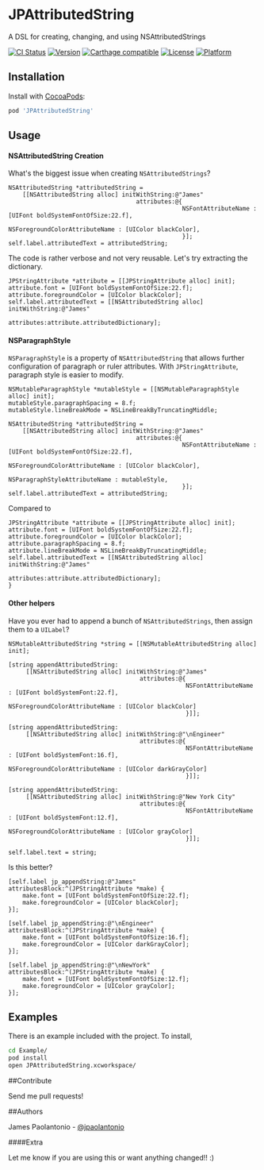 JPAttributedString
========================

A DSL for creating, changing, and using NSAttributedStrings

[![CI Status](http://img.shields.io/travis/jPaolantonio/JPAttributedString.svg?style=flat)](https://travis-ci.org/jPaolantonio/JPAttributedString)
[![Version](https://img.shields.io/cocoapods/v/JPAttributedString.svg?style=flat)](http://cocoadocs.org/docsets/JPAttributedString)
[![Carthage compatible](https://img.shields.io/badge/Carthage-compatible-4BC51D.svg?style=flat)](https://github.com/Carthage/Carthage)
[![License](https://img.shields.io/cocoapods/l/JPAttributedString.svg?style=flat)](http://cocoadocs.org/docsets/JPAttributedString)
[![Platform](https://img.shields.io/cocoapods/p/JPAttributedString.svg?style=flat)](http://cocoadocs.org/docsets/JPAttributedString)

## Installation

Install with [CocoaPods](http://cocoapods.org):

```sh
pod 'JPAttributedString'
```

## Usage

#### NSAttributedString Creation

What's the biggest issue when creating `NSAttributedStrings`?

```objc
NSAttributedString *attributedString =
    [[NSAttributedString alloc] initWithString:@"James"
                                    attributes:@{
                                                 NSFontAttributeName : [UIFont boldSystemFontOfSize:22.f],
                                                 NSForegroundColorAttributeName : [UIColor blackColor],
                                                 }];
self.label.attributedText = attributedString;
```

The code is rather verbose and not very reusable. Let's try extracting the dictionary.

```objc
JPStringAttribute *attribute = [[JPStringAttribute alloc] init];
attribute.font = [UIFont boldSystemFontOfSize:22.f];
attribute.foregroundColor = [UIColor blackColor];
self.label.attributedText = [[NSAttributedString alloc] initWithString:@"James"
                                                            attributes:attribute.attributedDictionary];
```

#### NSParagraphStyle

`NSParagraphStyle` is a property of `NSAttributedString` that allows further configuration of paragraph or ruler attributes. With `JPStringAttribute`, paragraph style is easier to modify.

```objc
NSMutableParagraphStyle *mutableStyle = [[NSMutableParagraphStyle alloc] init];
mutableStyle.paragraphSpacing = 8.f;
mutableStyle.lineBreakMode = NSLineBreakByTruncatingMiddle;

NSAttributedString *attributedString =
    [[NSAttributedString alloc] initWithString:@"James"
                                    attributes:@{
                                                 NSFontAttributeName : [UIFont boldSystemFontOfSize:22.f],
                                                 NSForegroundColorAttributeName : [UIColor blackColor],
                                                 NSParagraphStyleAttributeName : mutableStyle,
                                                 }];
self.label.attributedText = attributedString;
```

Compared to

```objc
JPStringAttribute *attribute = [[JPStringAttribute alloc] init];
attribute.font = [UIFont boldSystemFontOfSize:22.f];
attribute.foregroundColor = [UIColor blackColor];
attribute.paragraphSpacing = 8.f;
attribute.lineBreakMode = NSLineBreakByTruncatingMiddle;
self.label.attributedText = [[NSAttributedString alloc] initWithString:@"James"
                                                                attributes:attribute.attributedDictionary];
}
```

#### Other helpers

Have you ever had to append a bunch of `NSAttributedStrings`, then assign them to a `UILabel`?

```objc
NSMutableAttributedString *string = [[NSMutableAttributedString alloc] init];

[string appendAttributedString:
     [[NSAttributedString alloc] initWithString:@"James"
                                     attributes:@{
                                                  NSFontAttributeName : [UIFont boldSystemFont:22.f],
                                                  NSForegroundColorAttributeName : [UIColor blackColor]
                                                  }]];

[string appendAttributedString:
     [[NSAttributedString alloc] initWithString:@"\nEngineer"
                                     attributes:@{
                                                  NSFontAttributeName : [UIFont boldSystemFont:16.f],
                                                  NSForegroundColorAttributeName : [UIColor darkGrayColor]
                                                  }]];

[string appendAttributedString:
     [[NSAttributedString alloc] initWithString:@"New York City"
                                     attributes:@{
                                                  NSFontAttributeName : [UIFont boldSystemFont:12.f],
                                                  NSForegroundColorAttributeName : [UIColor grayColor]
                                                  }]];

self.label.text = string;
```

Is this better?

```objc
[self.label jp_appendString:@"James" attributesBlock:^(JPStringAttribute *make) {
    make.font = [UIFont boldSystemFontOfSize:22.f];
    make.foregroundColor = [UIColor blackColor];
}];

[self.label jp_appendString:@"\nEngineer" attributesBlock:^(JPStringAttribute *make) {
    make.font = [UIFont boldSystemFontOfSize:16.f];
    make.foregroundColor = [UIColor darkGrayColor];
}];

[self.label jp_appendString:@"\nNewYork" attributesBlock:^(JPStringAttribute *make) {
    make.font = [UIFont boldSystemFontOfSize:12.f];
    make.foregroundColor = [UIColor grayColor];
}];
```

## Examples

There is an example included with the project. To install,

```sh
cd Example/
pod install
open JPAttributedString.xcworkspace/
```

##Contribute

Send me pull requests!

##Authors

James Paolantonio - [@jpaolantonio](http://twitter.com/jPaolantonio)

####Extra

Let me know if you are using this or want anything changed!! :)

